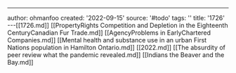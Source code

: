 ---
author: ohmanfoo
created: '2022-09-15'
source: '#todo'
tags: ''
title: '1726'
---[[1726.md]]
[[PropertyRights Competition and Depletion in the Eighteenth CenturyCanadian Fur Trade.md]]
[[AgencyProblems in EarlyChartered Companies.md]]
[[Mental health and substance use in an urban First Nations population in Hamilton Ontario.md]]
[[2022.md]]
[[The absurdity of peer review what the pandemic revealed.md]]
[[Indians the Beaver and the Bay.md]]

